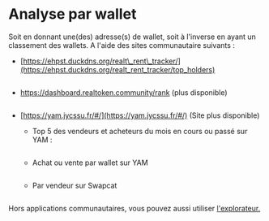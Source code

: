 # Analyse par wallet

Soit en donnant une(des) adresse(s) de wallet, soit à l'inverse en ayant un classement des wallets. A l'aide des sites communautaire suivants :&#x20;

*   [https://ehpst.duckdns.org/realt\_rent\_tracker/](https://ehpst.duckdns.org/realt_rent_tracker/top_holders)

    <figure><img src="../.gitbook/assets/image (48).png" alt=""><figcaption></figcaption></figure>




*   https://dashboard.realtoken.community/rank (plus disponible)

    <figure><img src="../.gitbook/assets/image (130).png" alt=""><figcaption></figcaption></figure>
* [https://yam.jycssu.fr/#/](https://yam.jycssu.fr/#/) (Site plus disponible)
  *   Top 5 des vendeurs et acheteurs du mois en cours ou passé sur YAM :&#x20;

      <figure><img src="../.gitbook/assets/image (181).png" alt=""><figcaption></figcaption></figure>
  *   Achat ou vente par wallet sur YAM

      <figure><img src="../.gitbook/assets/image (196).png" alt=""><figcaption></figcaption></figure>
  *   Par vendeur sur Swapcat

      <figure><img src="../.gitbook/assets/image (205).png" alt=""><figcaption></figcaption></figure>

Hors applications communautaires, vous pouvez aussi utiliser [l'explorateur.](../defi-realt/explorateurs/)





